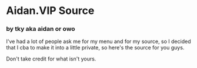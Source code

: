 # Aidan.VIP Source
### by tky aka aidan or owo

I've had a lot of people ask me for my menu and for my source, so I decided that I cba to make it into a little private, so here's the source for you guys.

Don't take credit for what isn't yours.
